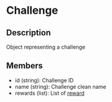 # Challenge

## Description

Object representing a challenge

## Members

* id (string): Challenge ID
* name (string): Challenge clean name
* rewards (list): List of [reward](reward.md)
